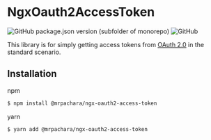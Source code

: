 # NgxOauth2AccessToken

![GitHub package.json version (subfolder of monorepo)](https://img.shields.io/github/package-json/v/mrpachara/ngx?filename=projects%2Fmrpachara%2Fngx-oauth2-access-token%2Fpackage.json)
![GitHub](https://img.shields.io/github/license/mrpachara/ngx)

This library is for simply getting access tokens from [OAuth 2.0](https://oauth.net/2/) in the standard scenario.

## Installation

npm

```bash
$ npm install @mrpachara/ngx-oauth2-access-token
```

yarn

```bash
$ yarn add @mrpachara/ngx-oauth2-access-token
```
